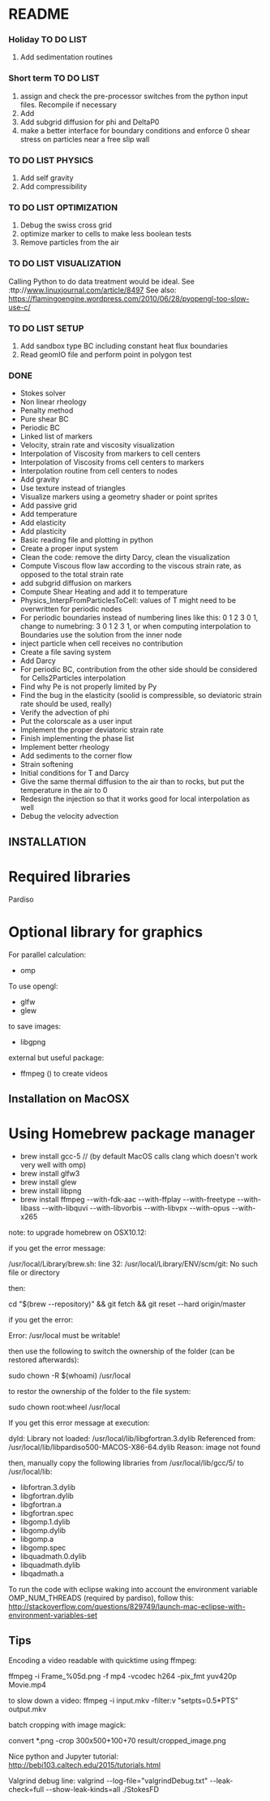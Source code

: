 # README #


### Holiday TO DO LIST ###

1. Add sedimentation routines


### Short term TO DO LIST ###

1. assign and check the pre-processor switches from the python input files. Recompile if necessary
1. Add
1. Add subgrid diffusion for phi and DeltaP0
1. make a better interface for boundary conditions and enforce 0 shear stress on particles near a free slip wall



### TO DO LIST PHYSICS ###

1. Add self gravity
1. Add compressibility

### TO DO LIST OPTIMIZATION ###

1. Debug the swiss cross grid
1. optimize marker to cells to make less boolean tests
1. Remove particles from the air


### TO DO LIST VISUALIZATION ###
Calling Python to do data treatment would be ideal. See :ttp://www.linuxjournal.com/article/8497
See also:
https://flamingoengine.wordpress.com/2010/06/28/pyopengl-too-slow-use-c/

### TO DO LIST SETUP ###
1. Add sandbox type BC including constant heat flux boundaries
1. Read geomIO file and perform point in polygon test

### DONE ###

- Stokes solver
- Non linear rheology
- Penalty method
- Pure shear BC
- Periodic BC
- Linked list of markers
- Velocity, strain rate and viscosity visualization
- Interpolation of Viscosity from markers to cell centers
- Interpolation of Viscosity froms cell centers to markers
- Interpolation routine from cell centers to nodes
- Add gravity
- Use texture instead of triangles
- Visualize markers using a geometry shader or point sprites
- Add passive grid
- Add temperature
- Add elasticity
- Add plasticity
- Basic reading file and plotting in python
- Create a proper input system
- Clean the code: remove the dirty Darcy, clean the visualization
- Compute Viscous flow law according to the viscous strain rate, as opposed to the total strain rate
- add subgrid diffusion on markers
- Compute Shear Heating and add it to temperature
- Physics_InterpFromParticlesToCell: values of T might need to be overwritten for periodic nodes
- For periodic boundaries instead of numbering lines like this: 0 1 2 3 0 1, change to numebring: 3 0 1 2 3 1, or when computing interpolation to Boundaries use the solution from the inner node
- inject particle when cell receives no contribution
- Create a file saving system
- Add Darcy
- For periodic BC, contribution from the other side should be considered for Cells2Particles interpolation
- Find why Pe is not properly limited by Py
- Find the bug in the elasticity (soolid is compressible, so deviatoric strain rate should be used, really)
- Verify the advection of phi
- Put the colorscale as a user input
- Implement the proper deviatoric strain rate
- Finish implementing the phase list
- Implement better rheology
- Add sediments to the corner flow
- Strain softening
- Initial conditions for T and Darcy
- Give the same thermal diffusion to the air than to rocks, but put the temperature in the air to 0
- Redesign the injection so that it works good for local interpolation as well
- Debug the velocity advection

## INSTALLATION

# Required libraries
Pardiso


# Optional library for graphics

For parallel calculation:

- omp

To use opengl:

- glfw
- glew

to save images:

- libgpng

external but useful package:

- ffmpeg () to create videos

## Installation on MacOSX

# Using Homebrew package manager

- brew install gcc-5 // (by default MacOS calls clang which doesn't work very well with omp)
- brew install glfw3
- brew install glew
- brew install libpng
- brew install ffmpeg --with-fdk-aac --with-ffplay --with-freetype --with-libass --with-libquvi --with-libvorbis --with-libvpx --with-opus --with-x265

note: to upgrade homebrew on OSX10.12: 

if you get the error message:

/usr/local/Library/brew.sh: line 32: /usr/local/Library/ENV/scm/git: No such file or directory

then:

cd "$(brew --repository)" && git fetch && git reset --hard origin/master


if you get the error:

Error: /usr/local must be writable!

then use the following to switch the ownership of the folder (can be restored afterwards):

sudo chown -R $(whoami) /usr/local


to restor the ownership of the folder to the file system:

sudo chown root:wheel /usr/local



If you get this error message at execution:

dyld: Library not loaded: /usr/local/lib/libgfortran.3.dylib
  Referenced from: /usr/local/lib/libpardiso500-MACOS-X86-64.dylib
  Reason: image not found

then, manually copy the following libraries from /usr/local/lib/gcc/5/ to /usr/local/lib: 

- libfortran.3.dylib
- libgfortran.dylib
- libgfortran.a
- libgfortran.spec
- libgomp.1.dylib
- libgomp.dylib
- libgomp.a
- libgomp.spec
- libquadmath.0.dylib
- libquadmath.dylib
- libqadmath.a


To run the code with eclipse waking into account the environment variable OMP_NUM_THREADS (required by pardiso), follow this: http://stackoverflow.com/questions/829749/launch-mac-eclipse-with-environment-variables-set


## Tips

Encoding a video readable with quicktime using ffmpeg:

ffmpeg -i Frame_%05d.png -f mp4  -vcodec h264 -pix_fmt yuv420p  Movie.mp4

to slow down a video: ffmpeg -i input.mkv -filter:v "setpts=0.5*PTS" output.mkv



batch cropping with image magick:

convert *.png -crop 300x500+100+70 result/cropped_image.png


Nice python and Jupyter tutorial:
http://bebi103.caltech.edu/2015/tutorials.html

Valgrind debug line:
valgrind --log-file="valgrindDebug.txt" --leak-check=full --show-leak-kinds=all ./StokesFD